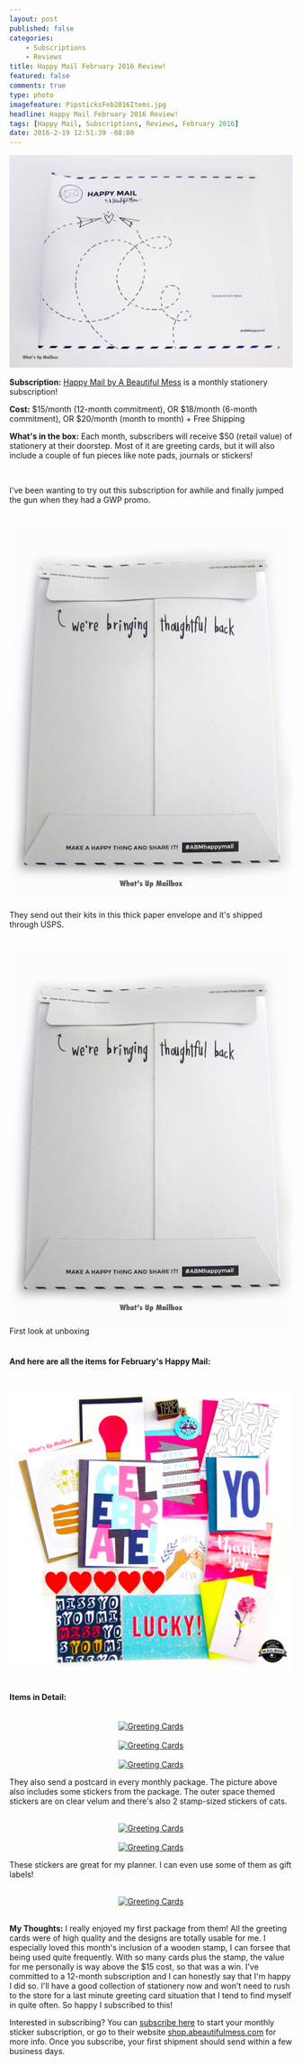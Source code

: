 ```yaml
---
layout: post
published: false
categories: 
    - Subscriptions
    - Reviews
title: Happy Mail February 2016 Review!
featured: false
comments: true
type: photo
imagefeature: PipsticksFeb2016Items.jpg
headline: Happy Mail February 2016 Review!
tags: [Happy Mail, Subscriptions, Reviews, February 2016]
date: 2016-2-19 12:51:39 -08:00
---
```


<center><a href="http://shop.abeautifulmess.com/happy-mail" target="_blank">
<img src="/images/HappyMailFeb2016Package.jpg" border="0" style="border:none;max-width:100%;" alt="Happy Mail!" />
</a></center>

<p><b>Subscription:</b> <a href="http://shop.abeautifulmess.com/happy-mail" target="_blank">Happy Mail by A Beautiful Mess</a> is a monthly stationery subscription!</p>
<p><b>Cost:</b> $15/month (12-month commitment), OR $18/month (6-month commitment), OR $20/month (month to month) + Free Shipping</p>
<p><b>What's in the box:</b> Each month, subscribers will receive $50 (retail value) of stationery at their doorstep. Most of it are greeting cards, but it will also include a couple of fun pieces like note pads, journals or stickers!</p>
<br>

<p>I've been wanting to try out this subscription for awhile and finally jumped the gun when they had a GWP promo.</p>

<br>

<center><a href="http://shop.abeautifulmess.com/happy-mail" target="_blank">
<img src="/images/HappyMailFeb2016Package2.jpg" border="0" style="border:none;max-width:100%;" alt="Happy Mail!" />
</a></center>

<p>They send out their kits in this thick paper envelope and it's shipped through USPS.</p>

<br>

<center><a href="http://shop.abeautifulmess.com/happy-mail" target="_blank">
<img src="/images/HappyMailFeb2016Package2.jpg" border="0" style="border:none;max-width:100%;" alt="Happy Mail!" />
</a></center>
<figcaption>First look at unboxing</figcaption>

<br>

<H4>And here are all the items for February's Happy Mail:</H4>

<br>

<center><a href="http://shop.abeautifulmess.com/happy-mail" target="_blank">
<img src="/images/HappyMailFeb2016Items.jpg" border="0" style="border:none;max-width:100%;" alt="Happy Mail February 2016 Items!" />
</a></center>

<br>

<H4> Items in Detail:</H4>

<br>

<center><a href="http://shop.abeautifulmess.com/happy-mail" target="_blank">
<img src="/images/HappyMailFeb2016Cards.jpg" border="0" style="border:none;max-width:100%;" alt="Greeting Cards" />
</a></center>

<br>

<center><a href="http://shop.abeautifulmess.com/happy-mail" target="_blank">
<img src="/images/HappyMailFeb2016Cards.jpg" border="0" style="border:none;max-width:100%;" alt="Greeting Cards" />
</a></center>

<br>

<center><a href="http://shop.abeautifulmess.com/happy-mail" target="_blank">
<img src="/images/HappyMailFeb2016Cards.jpg" border="0" style="border:none;max-width:100%;" alt="Greeting Cards" />
</a></center>

<p>They also send a postcard in every monthly package. The picture above also includes some stickers from the package. The outer space themed stickers are on clear velum and there's also 2 stamp-sized stickers of cats.</p>

<br>

<center><a href="http://shop.abeautifulmess.com/happy-mail" target="_blank">
<img src="/images/HappyMailFeb2016Cards.jpg" border="0" style="border:none;max-width:100%;" alt="Greeting Cards" />
</a></center>

<br>

<center><a href="http://shop.abeautifulmess.com/happy-mail" target="_blank">
<img src="/images/HappyMailFeb2016Cards.jpg" border="0" style="border:none;max-width:100%;" alt="Greeting Cards" />
</a></center>

<p>These stickers are great for my planner. I can even use some of them as gift labels!</p>

<br>

<center><a href="http://shop.abeautifulmess.com/happy-mail" target="_blank">
<img src="/images/HappyMailFeb2016Cards.jpg" border="0" style="border:none;max-width:100%;" alt="Greeting Cards" />
</a></center>

<br>

<p><i class="icon-exclamation-sign"></i><b> My Thoughts:</b> I really enjoyed my first package from them! All the greeting cards were of high quality and the designs are totally usable for me. I especially loved this month's inclusion of a wooden stamp, I can forsee that being used quite frequently. With so many cards plus the stamp, the value for me personally is way above the $15 cost, so that was a win. I've committed to a 12-month subscription and I can honestly say that I'm happy I did so. I'll have a good collection of stationery now and won't need to rush to the store for a last minute greeting card situation that I tend to find myself in quite often. So happy I subscribed to this!</p>

<p>Interested in subscribing? You can <a href="http://shop.abeautifulmess.com/happy-mail" target="_blank">subscribe here</a> to start your monthly sticker subscription, or go to their website <a href="http://shop.abeautifulmess.com/happy-mail" target="_blank">shop.abeautifulmess.com</a> for more info. Once you subscribe, your first shipment should send within a few business days.</p>
